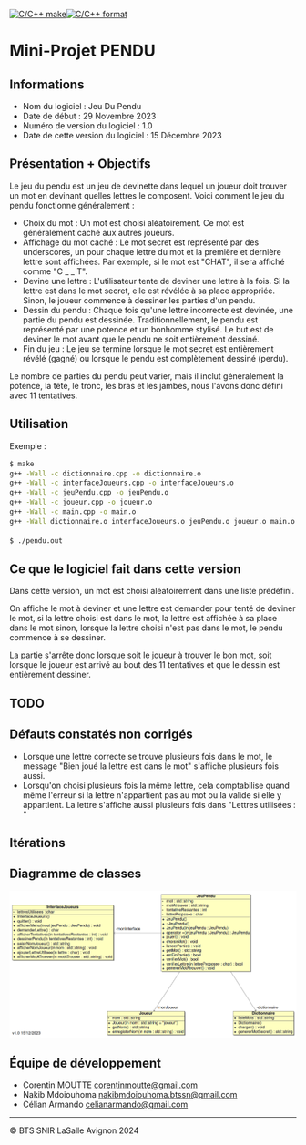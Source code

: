 [![C/C++ make](https://github.com/btssn-lasalle-84/MP24-T3-PENDU/actions/workflows/c-cpp.yml/badge.svg?branch=develop)](https://github.com/btssn-lasalle-84/MP24-T3-PENDU/actions/workflows/c-cpp.yml)[![C/C++ format](https://github.com/btssn-lasalle-84/MP24-T3-PENDU/actions/workflows/cppformat.yml/badge.svg?branch=develop)](https://github.com/btssn-lasalle-84/MP24-T3-PENDU/actions/workflows/cppformat.yml)

# Mini-Projet PENDU

## Informations

- Nom du logiciel : Jeu Du Pendu
- Date de début : 29 Novembre 2023
- Numéro de version du logiciel : 1.0
- Date de cette version du logiciel : 15 Décembre 2023

## Présentation + Objectifs

Le jeu du pendu est un jeu de devinette dans lequel un joueur doit trouver un mot en devinant quelles lettres le composent. Voici comment le jeu du pendu fonctionne généralement :

- Choix du mot : Un mot est choisi aléatoirement. Ce mot est généralement caché aux autres joueurs.
- Affichage du mot caché : Le mot secret est représenté par des underscores, un pour chaque lettre du mot et la première et dernière lettre sont affichées. Par exemple, si le mot est "CHAT", il sera affiché comme "C _ _ T".
- Devine une lettre : L'utilisateur tente de deviner une lettre à la fois. Si la lettre est dans le mot secret, elle est révélée à sa place appropriée. Sinon, le joueur commence à dessiner les parties d'un pendu.
- Dessin du pendu : Chaque fois qu'une lettre incorrecte est devinée, une partie du pendu est dessinée. Traditionnellement, le pendu est représenté par une potence et un bonhomme stylisé. Le but est de deviner le mot avant que le pendu ne soit entièrement dessiné.
- Fin du jeu : Le jeu se termine lorsque le mot secret est entièrement révélé (gagné) ou lorsque le pendu est complètement dessiné (perdu).

Le nombre de parties du pendu peut varier, mais il inclut généralement la potence, la tête, le tronc, les bras et les jambes, nous l'avons donc défini avec 11 tentatives.

## Utilisation

Exemple :

```bash
$ make
g++ -Wall -c dictionnaire.cpp -o dictionnaire.o
g++ -Wall -c interfaceJoueurs.cpp -o interfaceJoueurs.o
g++ -Wall -c jeuPendu.cpp -o jeuPendu.o
g++ -Wall -c joueur.cpp -o joueur.o
g++ -Wall -c main.cpp -o main.o
g++ -Wall dictionnaire.o interfaceJoueurs.o jeuPendu.o joueur.o main.o -o pendu.out

$ ./pendu.out
```

## Ce que le logiciel fait dans cette version

Dans cette version, un mot est choisi aléatoirement dans une liste prédéfini.

On affiche le mot à deviner et une lettre est demander pour tenté de deviner le mot, si la lettre choisi est dans le mot, la lettre est affichée à sa place dans le mot sinon, lorsque la lettre choisi n'est pas dans le mot, le pendu commence à se dessiner.

La partie s'arrête donc lorsque soit le joueur à trouver le bon mot, soit lorsque le joueur est arrivé au bout des 11 tentatives et que le dessin est entièrement dessiner.

## TODO

## Défauts constatés non corrigés

- Lorsque une lettre correcte se trouve plusieurs fois dans le mot, le message "Bien joué la lettre est dans le mot" s'affiche plusieurs fois aussi.
- Lorsqu'on choisi plusieurs fois la même lettre, cela comptabilise quand même l'erreur si la lettre n'appartient pas au mot ou la valide si elle y appartient. La lettre s'affiche aussi plusieurs fois dans "Lettres utilisées : "

## Itérations



## Diagramme de classes

![](images/diagramme-classes-1.0.png)

## Équipe de développement

- Corentin MOUTTE corentinmoutte@gmail.com
- Nakib Mdoiouhoma nakibmdoiouhoma.btssn@gmail.com
- Célian Armando celianarmando@gmail.com

---
©️ BTS SNIR LaSalle Avignon 2024
